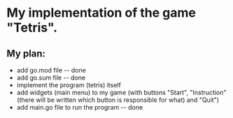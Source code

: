 # My implementation of the game "Tetris".

## My plan:

- add go.mod file -- done
- add go.sum file -- done
- implement the program (tetris) itself
- add widgets (main menu) to my game (with buttons "Start", "Instruction" (there will be written which button is responsible for what) and "Quit")
- add main.go file to run the program -- done
